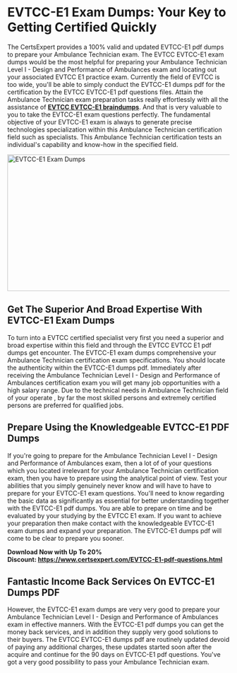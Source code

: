 <h1><strong>EVTCC-E1 Exam Dumps: Your Key to Getting Certified Quickly</strong></h1>
<p>The CertsExpert provides a 100% valid and updated EVTCC-E1 pdf dumps to prepare your Ambulance Technician exam. The EVTCC EVTCC-E1 exam dumps would be the most helpful for preparing your Ambulance Technician Level I - Design and Performance of Ambulances exam and locating out your associated EVTCC E1 practice exam. Currently the field of EVTCC is too wide, you'll be able to simply conduct the EVTCC-E1 dumps pdf for the certification by the EVTCC EVTCC-E1 pdf questions files. Attain the Ambulance Technician exam preparation tasks really effortlessly with all the assistance of <a href="https://www.certsexpert.com/EVTCC-E1-pdf-questions.html"><strong>EVTCC EVTCC-E1 braindumps</strong></a>. And that is very valuable to you to take the EVTCC-E1 exam questions perfectly. The fundamental objective of your EVTCC-E1 exam is always to generate precise technologies specialization within this Ambulance Technician certification field such as specialists. This Ambulance Technician certification tests an individual's capability and know-how in the specified field.</p>
<p><img src="https://i.ibb.co/Qbvj2VS/Copy-of-Copy-of-Copy-of-Copy-of-Copy-of-Minimalist-Business-You-Tube-Thumbnail-47.png" alt="EVTCC-E1 Exam Dumps" width="550" height="309" /></p>
<h2><strong>Get The Superior And Broad Expertise With EVTCC-E1 Exam Dumps</strong></h2>
<p>To turn into a EVTCC certified specialist very first you need a superior and broad expertise within this field and through the EVTCC EVTCC E1 pdf dumps get encounter. The EVTCC-E1 exam dumps comprehensive your Ambulance Technician certification exam specifications. You should locate the authenticity within the EVTCC-E1 dumps pdf. Immediately after receiving the Ambulance Technician Level I - Design and Performance of Ambulances certification exam you will get many job opportunities with a high salary range. Due to the technical needs in Ambulance Technician field of your operate , by far the most skilled persons and extremely certified persons are preferred for qualified jobs.&nbsp;</p>
<h2><strong>Prepare Using the Knowledgeable EVTCC-E1 PDF Dumps</strong></h2>
<p>If you're going to prepare for the Ambulance Technician Level I - Design and Performance of Ambulances exam, then a lot of of your questions which you located irrelevant for your Ambulance Technician certification exam, then you have to prepare using the analytical point of view. Test your abilities that you simply genuinely never know and will have to have to prepare for your EVTCC-E1 exam questions. You'll need to know regarding the basic data as significantly as essential for better understanding together with the EVTCC-E1 pdf dumps. You are able to prepare on time and be evaluated by your studying by the EVTCC E1 exam. If you want to achieve your preparation then make contact with the knowledgeable EVTCC-E1 exam dumps and expand your preparation. The EVTCC-E1 dumps pdf will come to be clear to prepare you sooner.</p>
<p><strong>Download Now with Up To 20% Discount:&nbsp;<a href="https://www.certsexpert.com/EVTCC-E1-pdf-questions.html">https://www.certsexpert.com/EVTCC-E1-pdf-questions.html</a></strong></p>
<h2><strong>Fantastic Income Back Services On EVTCC-E1 Dumps PDF</strong></h2>
<p>However, the EVTCC-E1 exam dumps are very very good to prepare your Ambulance Technician Level I - Design and Performance of Ambulances exam in effective manners. With the EVTCC-E1 pdf dumps you can get the money back services, and in addition they supply very good solutions to their buyers. The EVTCC EVTCC-E1 dumps pdf are routinely updated devoid of paying any additional charges, these updates started soon after the acquire and continue for the 90 days on EVTCC-E1 pdf questions. You've got a very good possibility to pass your Ambulance Technician exam.</p>
